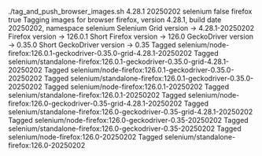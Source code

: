 ./tag_and_push_browser_images.sh 4.28.1 20250202 selenium false firefox true
Tagging images for browser firefox, version 4.28.1, build date 20250202, namespace selenium
Selenium Grid version -> 4.28.1-20250202
Firefox version -> 126.0.1
Short Firefox version -> 126.0
GeckoDriver version -> 0.35.0
Short GeckoDriver version -> 0.35
Tagged selenium/node-firefox:126.0.1-geckodriver-0.35.0-grid-4.28.1-20250202
Tagged selenium/standalone-firefox:126.0.1-geckodriver-0.35.0-grid-4.28.1-20250202
Tagged selenium/node-firefox:126.0.1-geckodriver-0.35.0-20250202
Tagged selenium/standalone-firefox:126.0.1-geckodriver-0.35.0-20250202
Tagged selenium/node-firefox:126.0.1-20250202
Tagged selenium/standalone-firefox:126.0.1-20250202
Tagged selenium/node-firefox:126.0-geckodriver-0.35-grid-4.28.1-20250202
Tagged selenium/standalone-firefox:126.0-geckodriver-0.35-grid-4.28.1-20250202
Tagged selenium/node-firefox:126.0-geckodriver-0.35-20250202
Tagged selenium/standalone-firefox:126.0-geckodriver-0.35-20250202
Tagged selenium/node-firefox:126.0-20250202
Tagged selenium/standalone-firefox:126.0-20250202
